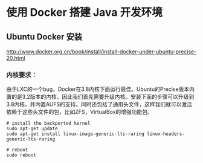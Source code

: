# 使用 Docker 搭建 Java 开发环境

## Ubuntu Docker 安装

http://www.docker.org.cn/book/install/install-docker-under-ubuntu-precise-20.html

### 内核要求：

由于LXC的一个bug，Docker在3.8内核下面运行最佳。Ubuntu的Precise版本内置的是3.2版本的内核，因此我们首先需要升级内核。安装下面的步骤可以升级到3.8内核，并内置AUFS的支持。同时还包括了通用头文件，这样我们就可以激活依赖于这些头文件的包，比如ZFS，VirtualBox的增强功能包。

```
# install the backported kernel
sudo apt-get update
sudo apt-get install linux-image-generic-lts-raring linux-headers-generic-lts-raring

# reboot
sudo reboot
```